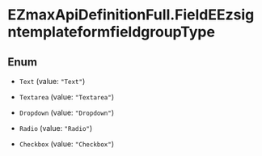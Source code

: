 # EZmaxApiDefinitionFull.FieldEEzsigntemplateformfieldgroupType

## Enum


* `Text` (value: `"Text"`)

* `Textarea` (value: `"Textarea"`)

* `Dropdown` (value: `"Dropdown"`)

* `Radio` (value: `"Radio"`)

* `Checkbox` (value: `"Checkbox"`)



